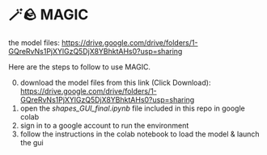# 🪄🪨 MAGIC

the model files: https://drive.google.com/drive/folders/1-GQreRvNs1PjXYlGzQ5DjX8YBhktAHs0?usp=sharing

Here are the steps to follow to use MAGIC.

0. download the model files from this link (Click Download): https://drive.google.com/drive/folders/1-GQreRvNs1PjXYlGzQ5DjX8YBhktAHs0?usp=sharing
1. open the *shapes_GUI_final.ipynb* file included in this repo in google colab
2. sign in to a google account to run the environment 
3. follow the instructions in the colab notebook to load the model & launch the gui



